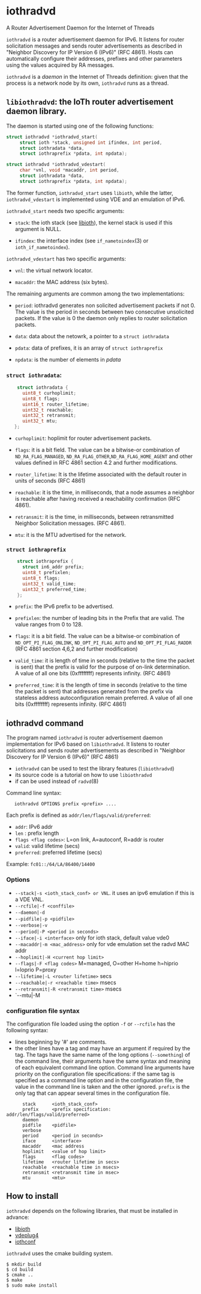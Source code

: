 # iothradvd
A Router Advertisement Daemon for the Internet of Threads

`iothradvd` is a router advertisement daemon for IPv6. It listens for router
solicitation messages and sends router advertisements as described in "Neighbor
Discovery  for  IP Version 6 (IPv6)" (RFC 4861).
Hosts can automatically configure their addresses, prefixes and other parameters
using the values acquired by RA messages.

`iothradvd` is a _daemon_ in the Internet of Threads definition: given that the
process is a network node by its own, `iothradvd` runs as a thread.

## `libiothradvd`: the IoTh router advertisement daemon library.

The daemon is started using one of the following functions:

```C
struct iothradvd *iothradvd_start(
     struct ioth *stack, unsigned int ifindex, int period,
     struct iothradata *data,
     struct iothraprefix *pdata, int npdata);

struct iothradvd *iothradvd_vdestart(
     char *vnl, void *macaddr, int period,
     struct iothradata *data,
     struct iothraprefix *pdata, int npdata);
```

The former function, `iothradvd_start` uses `libioth`, while the latter, `iothradvd_vdestart`
is implemented using VDE and an emulation of IPv6.

`iothradvd_start` needs two specific arguments:

* `stack`: the ioth stack (see [libioth](https://github.com/virtualsquare/libioth)), the kernel
stack is used if this argument is NULL.

* `ifindex`: the interface index (see `if_nametoindex`(3) or `ioth_if_nametoindex`).

`iothradvd_vdestart` has two specific arguments:

* `vnl`: the virtual network locator.

* `macaddr`: the MAC address (six bytes).

The remaining arguments are common among the two implementations:

* `period`: iothradvd generates non solicited advertisement packets if not 0. The value is the period in
seconds between two consecutive unsolicited packets. If the value is 0 the daemon only replies
to router solicitation packets.

* `data`: data about the netowrk, a pointer to a `struct iothradata`

* `pdata`: data of prefixes, it is an array of `struct iothraprefix`

* `npdata`: is the number of elements in _pdata_

### `struct iothradata`:

```C
    struct iothradata {
      uint8_t curhoplimit;
      uint8_t flags;
      uint16_t router_lifetime;
      uint32_t reachable;
      uint32_t retransmit;
      uint32_t mtu;
   };
```
* `curhoplimit`: hoplimit for router advertisement packets.

* `flags`: it is a bit field. The value can be a bitwise-or combination of  `ND_RA_FLAG_MANAGED`, `ND_RA_FLAG_OTHER`,`ND_RA_FLAG_HOME_AGENT` and other values defined in RFC 4861 section 4.2 and further modifications.

* `router_lifetime`: It is the lifetime associated
with the default router in units of seconds (RFC 4861)

* `reachable`: it is the time, in milliseconds, that a node assumes a neighbor is
reachable after having received a reachability confirmation (RFC 4861).

* `retransmit`: it is the time, in milliseconds, between retransmitted Neighbor
Solicitation messages. (RFC 4861).

* `mtu`: it is the MTU advertised for the network.

### `struct iothraprefix`

```C
    struct iothraprefix {
      struct in6_addr prefix;
      uint8_t prefixlen;
      uint8_t flags;
      uint32_t valid_time;
      uint32_t preferred_time;
    };
```

* `prefix`: the IPv6 prefix to be advertised.

* `prefixlen`: the number of leading bits
in the Prefix that are valid.  The value ranges
from 0 to 128.

* `flags`: it is a bit field. The value can be a bitwise-or combination of `ND_OPT_PI_FLAG_ONLINK`,
`ND_OPT_PI_FLAG_AUTO` and `ND_OPT_PI_FLAG_RADDR` (RFC 4861 section 4,6,2 and further modification)

* `valid_time`: it is length of time in
seconds (relative to the time the packet is sent)
that the prefix is valid for the purpose of on-link
determination.  A value of all one bits
(0xffffffff) represents infinity. (RFC 4861)

* `preferred_time`: it is the length of time in
seconds (relative to the time the packet is sent)
that addresses generated from the prefix via
stateless address autoconfiguration remain
preferred.  A value of all one bits
(0xffffffff) represents infinity. (RFC 4861)

## iothradvd command

The program named `iothradvd` is router advertisement daemon implementation for IPv6 based on `libiothradvd`.
It listens to router solicitations and sends router advertisements as described in "Neighbor
Discovery  for  IP Version 6 (IPv6)" (RFC 4861)

* `iothradvd` can be used to test the library features (`libiothradvd`)
* its source code is a tutorial on how to use `libiothradvd`
* if can be used instead of `radvd`(8)

Command line syntax:
```
   iothradvd OPTIONS prefix <prefix> ....
```

Each prefix is defined as `addr/len/flags/valid/preferred`:

* `addr`: IPv6 addr
* `len` : prefix length
* `flags <flag codes>`: L=on link, A=autoconf, R=addr is router
* `valid`: valid lifetime (secs)
* `preferred`: preferred lifetime (secs)

Example: `fc01::/64/LA/86400/14400`

### Options

* `--stack|-s <ioth_stack_conf> or VNL`. it uses an ipv6 emulation if this is a VDE VNL.
* `--rcfile|-f <conffile>`
* `--daemon|-d`
* `--pidfile|-p <pidfile>`
* `--verbose|-v`
* `--period|-P <period in seconds>`
* `--iface|-i <interface>`     only for ioth stack,  default value vde0
* `--macaddr|-m <mac_address>`  only for vde emulation set the radvd MAC addr
* `--hoplimit|-H <current hop limit>`
* `--flags|-F <flag codes>`    M=managed, O=other H=home h=hiprio l=loprio P=proxy
* `--lifetime|-L <router lifetime>` secs
* `--reachable|-r <reachable time>` msecs
* `--retransmit|-R <retransmit time>` msecs
* `--mtu|-M <mtu>

### configuration file syntax

The configuration file loaded using the option `-f` or `--rcfile` has the following syntax:

* lines beginning by '#' are comments.
* the other lines have a tag and may have an argument if required by the tag.
The tags have the same name of the long options (`--something`) of the command line, their arguments
have the same syntax and meaning of each equivalent command line option.
Command line arguments have priority on the configuration file specifications:
if the same tag is specified as a command line option and in the configuration file, the value
in the command line is taken and the other ignored.
`prefix` is the only tag that can appear several times in the configuration file.

```
      stack      <ioth_stack_conf>
      prefix     <prefix specification: addr/len/flags/valid/preferred>
      daemon
      pidfile    <pidfile>
      verbose
      period     <period in seconds>
      iface      <interface>
      macaddr    <mac address
      hoplimit   <value of hop limit>
      flags      <flag codes>
      lifetime   <router lifetime in secs>
      reachable  <reachable time in msecs>
      retransmit <retransmit time in msec>
      mtu        <mtu>
```

## How to install

`iothradvd`  depends on the following libraries, that must be installed in advance:

* [libioth](https://github.com/virtualsquare/libioth)
* [vdeplug4](https://github.com/rd235/vdeplug4)
* [iothconf](https://github.com/virtualsquare/iothconf)

`iothradvd` uses the cmake building system.
```
$ mkdir build
$ cd build
$ cmake ..
$ make
$ sudo make install
```
